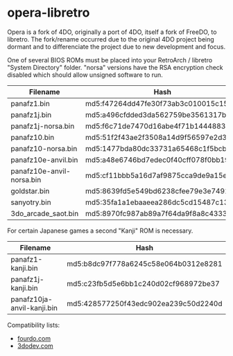 opera-libretro
============

Opera is a fork of 4DO, originally a port of 4DO, itself a fork of FreeDO, to libretro. The fork/rename occurred due to the original 4DO project being dormant and to differenciate the project due to new development and focus.

One of several BIOS ROMs must be placed into your RetroArch / libretro "System Directory" folder. "norsa" versions have the RSA encryption check disabled which should allow unsigned software to run.

| Filename                  | Hash                                 |
| ------------------------- | ------------------------------------ |
| panafz1.bin               | md5:f47264dd47fe30f73ab3c010015c155b |
| panafz1j.bin              | md5:a496cfdded3da562759be3561317b605 |
| panafz1j-norsa.bin        | md5:f6c71de7470d16abe4f71b1444883dc8 |
| panafz10.bin              | md5:51f2f43ae2f3508a14d9f56597e2d3ce |
| panafz10-norsa.bin        | md5:1477bda80dc33731a65468c1f5bcbee9 |
| panafz10e-anvil.bin       | md5:a48e6746bd7edec0f40cff078f0bb19f |
| panafz10e-anvil-norsa.bin | md5:cf11bbb5a16d7af9875cca9de9a15e09 |
| goldstar.bin              | md5:8639fd5e549bd6238cfee79e3e749114 |
| sanyotry.bin              | md5:35fa1a1ebaaeea286dc5cd15487c13ea |
| 3do_arcade_saot.bin       | md5:8970fc987ab89a7f64da9f8a8c4333ff |

For certain Japanese games a second "Kanji" ROM is necessary.

| Filename                   | Hash                                 |
| -------------------------- | ------------------------------------ |
| panafz1-kanji.bin          | md5:b8dc97f778a6245c58e064b0312e8281 |
| panafz1j-kanji.bin         | md5:c23fb5d5e6bb1c240d02cf968972be37 |
| panafz10ja-anvil-kanji.bin | md5:428577250f43edc902ea239c50d2240d |

Compatibility lists:
* [fourdo.com](http://wiki.fourdo.com/index.php?title=Compatibility_List)
* [3dodev.com](https://3dodev.com/doku.php?id=software:emulation:compatibility:opera)
